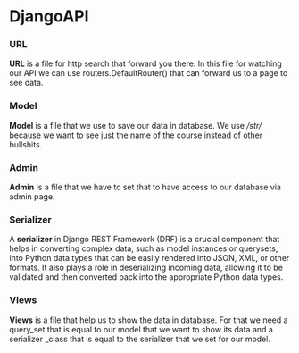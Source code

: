 # DjangoAPI
### URL
__URL__ is a file for http search that forward you there.
In this file for watching our API we can use routers.DefaultRouter() that can forward us to a page to see data.

### Model
__Model__ is a file that we use to save our data in database.
We use _/str/_ because we want to see just the name of the course instead of other bullshits.

### Admin
__Admin__ is a file that we have to set that to have access to our database via admin page.

### Serializer
A __serializer__ in Django REST Framework (DRF) is a crucial component that helps in converting complex data, such as model instances or querysets, into Python data types that can be easily rendered into JSON, XML, or other formats. It also plays a role in deserializing incoming data, allowing it to be validated and then converted back into the appropriate Python data types.

### Views
__Views__ is a file that help us to show the data in database. For that we need a query_set that is equal to our model that we want to show its data and a serializer	_class that is equal to the serializer that we set for our model.
